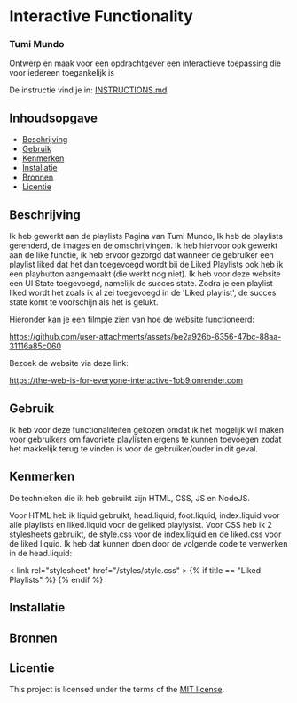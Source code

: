 # Interactive Functionality

### Tumi Mundo


Ontwerp en maak voor een opdrachtgever een interactieve toepassing die voor iedereen toegankelijk is

De instructie vind je in: [INSTRUCTIONS.md](https://github.com/fdnd-task/the-web-is-for-everyone-interactive-functionality/blob/main/docs/INSTRUCTIONS.md)


## Inhoudsopgave

  * [Beschrijving](#beschrijving)
  * [Gebruik](#gebruik)
  * [Kenmerken](#kenmerken)
  * [Installatie](#installatie)
  * [Bronnen](#bronnen)
  * [Licentie](#licentie)

## Beschrijving
<!-- Bij Beschrijving staat kort beschreven wat voor project het is en wat je hebt gemaakt -->
Ik heb gewerkt aan de playlists Pagina van Tumi Mundo, Ik heb de playlists gerenderd, de images en de omschrijvingen. Ik heb hiervoor ook gewerkt aan de like functie, ik heb ervoor gezorgd dat wanneer de gebruiker een playlist liked dat het dan toegevoegd wordt bij de Liked Playlists ook heb ik een playbutton aangemaakt (die werkt nog niet). Ik heb voor deze website een UI State toegevoegd, namelijk de succes state. Zodra je een playlist liked wordt het zoals ik al zei toegevoegd in de 'Liked playlist', de succes state komt te voorschijn als het is gelukt.

Hieronder kan je een filmpje zien van hoe de website functioneerd:


https://github.com/user-attachments/assets/be2a926b-6356-47bc-88aa-31116a85c060

Bezoek de website via deze link:

https://the-web-is-for-everyone-interactive-1ob9.onrender.com

## Gebruik
<!-- Bij Gebruik staat de user story, hoe het werkt en wat je er mee kan. -->

Ik heb voor deze functionaliteiten gekozen omdat ik het mogelijk wil maken voor gebruikers om favoriete playlisten ergens te kunnen toevoegen zodat het makkelijk terug te vinden is voor de gebruiker/ouder in dit geval. 

## Kenmerken
<!-- Bij Kenmerken staat welke technieken zijn gebruikt en hoe. Wat is de HTML structuur? Wat zijn de belangrijkste dingen in CSS? Wat is er met JS gedaan en hoe? Misschien heb je iets met NodeJS gedaan, of heb je een framework of library gebruikt? -->


De technieken die ik heb gebruikt zijn HTML, CSS, JS en NodeJS.

Voor HTML heb ik liquid gebruikt, head.liquid, foot.liquid, index.liquid voor alle playlists en liked.liquid voor de geliked playlysist.
Voor CSS heb ik 2 stylesheets gebruikt, de style.css voor de index.liquid en de liked.css voor de liked liquid. Ik heb dat kunnen doen door de volgende code te verwerken in de head.liquid:

 < link rel="stylesheet" href="/styles/style.css" >
    {% if title == "Liked Playlists" %}
        <link rel="stylesheet" href="/styles/styleliked.css">
      {% endif %}

## Installatie

<!-- Bij Installatie staat hoe een andere developer aan jouw repo kan werken -->


## Bronnen

## Licentie

This project is licensed under the terms of the [MIT license](./LICENSE).
